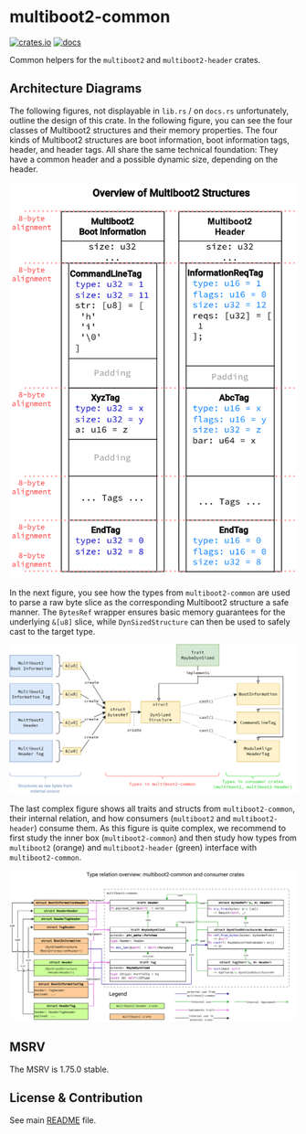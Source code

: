 # multiboot2-common

[![crates.io](https://img.shields.io/crates/v/multiboot2-common.svg)](https://crates.io/crates/multiboot2-common)
[![docs](https://docs.rs/multiboot2-common/badge.svg)](https://docs.rs/multiboot2-common/)

Common helpers for the `multiboot2` and `multiboot2-header` crates.

## Architecture Diagrams

The following figures, not displayable in `lib.rs` / on `docs.rs` unfortunately,
outline the design of this crate. In the following figure, you can see the
four classes of Multiboot2 structures and their memory properties. The four
kinds of Multiboot2 structures are boot information, boot information
tags, header, and header tags. All share the same technical foundation: They
have a common header and a possible dynamic size, depending on the header.

![Overview Multiboot2 structures](./overview-multiboot2-structures.drawio.png "Overview of Multiboot2 structures and their memory properties")

In the next figure, you see how the types from `multiboot2-common` are used
to parse a raw byte slice as the corresponding Multiboot2 structure a safe
manner. The `BytesRef` wrapper ensures basic memory guarantees for the
underlying `&[u8]` slice, while `DynSizedStructure` can then be used to
safely cast to the target type.

![Parsing flow overview](./parsing-flow.drawio.png "Parsing flow overview: From raw bytes to specific structures")

The last complex figure shows all traits and structs from `multiboot2-common`,
their internal relation, and how consumers (`multiboot2` and
`multiboot2-header`) consume them. As this figure is quite complex, we recommend
to first study the inner box (`multiboot2-common`) and then study how types from
`multiboot2` (orange) and `multiboot2-header` (green) interface with
`multiboot2-common`.

![Architecture overview](./architecture.drawio.png "Architecture overview")

## MSRV

The MSRV is 1.75.0 stable.

## License & Contribution

See main [README](https://github.com/rust-osdev/multiboot2/blob/main/README.md)
file.
